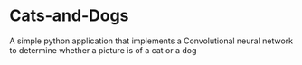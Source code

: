 # Cats-and-Dogs
A simple python application that implements a Convolutional neural network to determine whether a picture is of a cat or a dog 
